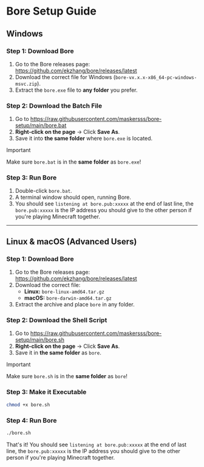 # Bore Setup Guide

## Windows

### Step 1: Download Bore
1. Go to the Bore releases page: https://github.com/ekzhang/bore/releases/latest
2. Download the correct file for Windows (`bore-vx.x.x-x86_64-pc-windows-msvc.zip`).
3. Extract the `bore.exe` file to **any folder** you prefer.

### Step 2: Download the Batch File
1. Go to https://raw.githubusercontent.com/maskersss/bore-setup/main/bore.bat
2. **Right-click on the page** → Click **Save As**.
3. Save it into **the same folder** where `bore.exe` is located.

> [!IMPORTANT]
> Make sure `bore.bat` is in the **same folder** as `bore.exe`!

### Step 3: Run Bore
1. Double-click `bore.bat`.
2. A terminal window should open, running Bore.
3. You should see `listening at bore.pub:xxxxx` at the end of last line, the `bore.pub:xxxxx` is the IP address you should give to the other person if you're playing Minecraft together.

---

## Linux & macOS (Advanced Users)

### Step 1: Download Bore
1. Go to the Bore releases page: https://github.com/ekzhang/bore/releases/latest
2. Download the correct file:
   - **Linux:** `bore-linux-amd64.tar.gz`
   - **macOS:** `bore-darwin-amd64.tar.gz`
3. Extract the archive and place `bore` in any folder.

### Step 2: Download the Shell Script
1. Go to https://raw.githubusercontent.com/maskersss/bore-setup/main/bore.sh
2. **Right-click on the page** → Click **Save As**.
3. Save it in **the same folder** as `bore`.

> [!IMPORTANT]
> Make sure `bore.sh` is in the **same folder** as `bore`!

### Step 3: Make it Executable
```sh
chmod +x bore.sh
```

### Step 4: Run Bore
```sh
./bore.sh
```

That's it! You should see `listening at bore.pub:xxxxx` at the end of last line, the `bore.pub:xxxxx` is the IP address you should give to the other person if you're playing Minecraft together.
